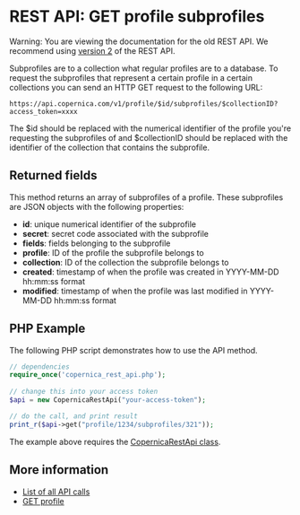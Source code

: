 # REST API: GET profile subprofiles

Warning: You are viewing the documentation for the old REST API. We recommend 
using [version 2](../restv2/rest-api.md) of the REST API.

Subprofiles are to a collection what regular profiles are to a database.
To request the subprofiles that represent a certain profile in a certain
collections you can send an HTTP GET request to the following URL:

`https://api.copernica.com/v1/profile/$id/subprofiles/$collectionID?access_token=xxxx`

The $id should be replaced with the numerical identifier of the profile 
you're requesting the subprofiles of and $collectionID should be replaced
with the identifier of the collection that contains the subprofile.

## Returned fields

This method returns an array of subprofiles of a profile. These subprofiles are JSON objects with the following properties:

- **id**: unique numerical identifier of the subprofile
- **secret**: secret code associated with the subprofile
- **fields**: fields belonging to the subprofile
- **profile**: ID of the profile the subprofile belongs to
- **collection**: ID of the collection the subprofile belongs to
- **created**: timestamp of when the profile was created in YYYY-MM-DD hh:mm:ss format
- **modified**: timestamp of when the profile was last modified in YYYY-MM-DD hh:mm:ss format

## PHP Example

The following PHP script demonstrates how to use the API method.

```php
// dependencies
require_once('copernica_rest_api.php');
  
// change this into your access token
$api = new CopernicaRestApi("your-access-token");

// do the call, and print result
print_r($api->get("profile/1234/subprofiles/321"));
```

The example above requires the [CopernicaRestApi class](rest-php).

## More information

* [List of all API calls](rest-api)
* [GET profile](rest-get-profile)
